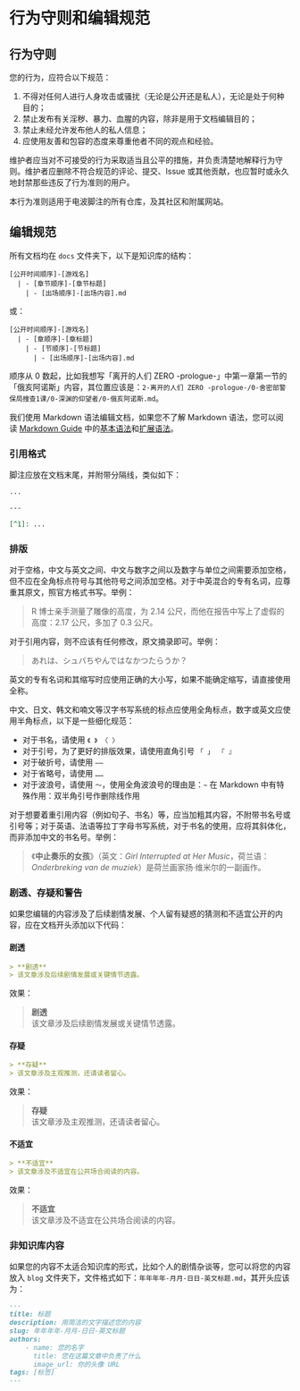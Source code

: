 # 行为守则和编辑规范

## 行为守则

您的行为，应符合以下规范：

1. 不得对任何人进行人身攻击或骚扰（无论是公开还是私人），无论是处于何种目的；
2. 禁止发布有关淫秽、暴力、血腥的内容，除非是用于文档编辑目的；
3. 禁止未经允许发布他人的私人信息；
4. 应使用友善和包容的态度来尊重他者不同的观点和经验。

维护者应当对不可接受的行为采取适当且公平的措施，并负责清楚地解释行为守则。维护者应删除不符合规范的评论、提交、Issue 或其他贡献，也应暂时或永久地封禁那些违反了行为准则的用户。

本行为准则适用于电波脚注的所有仓库，及其社区和附属网站。

## 编辑规范

所有文档均在 `docs` 文件夹下，以下是知识库的结构：

```plain
[公开时间顺序]-[游戏名]
  | - [章节顺序]-[章节标题]
    | - [出场顺序]-[出场内容].md
```

或：

```plain
[公开时间顺序]-[游戏名]
  | - [章顺序]-[章标题]
    | - [节顺序]-[节标题]
      | - [出场顺序]-[出场内容].md
```

顺序从 0 数起，比如我想写「离开的人们 ZERO -prologue-」中第一章第一节的「俄亥阿诺斯」内容，其位置应该是：`2-离开的人们 ZERO -prologue-/0-舍密部警保局搜查1课/0-深渊的仰望者/0-俄亥阿诺斯.md`。

我们使用 Markdown 语法编辑文档，如果您不了解 Markdown 语法，您可以阅读 [Markdown Guide](https://www.markdownguide.org/) 中的[基本语法](https://www.markdownguide.org/basic-syntax/)和[扩展语法](https://www.markdownguide.org/extended-syntax/)。

### 引用格式

脚注应放在文档末尾，并附带分隔线，类似如下：

```markdown
...

---

[^1]: ...
```

### 排版

对于空格，中文与英文之间、中文与数字之间以及数字与单位之间需要添加空格，但不应在全角标点符号与其他符号之间添加空格。对于中英混合的专有名词，应尊重其原文，照官方格式书写。举例：

> R 博士亲手测量了雕像的高度，为 2.14 公尺，而他在报告中写上了虚假的高度：2.17 公尺，多加了 0.3 公尺。

对于引用内容，则不应该有任何修改，原文摘录即可。举例：

> あれは、シュバちやんではなかつたらうか？

英文的专有名词和其缩写时应使用正确的大小写，如果不能确定缩写，请直接使用全称。

中文、日文、韩文和喃文等汉字书写系统的标点应使用全角标点，数字或英文应使用半角标点，以下是一些细化规范：

- 对于书名，请使用 `《 》 〈 〉`
- 对于引号，为了更好的排版效果，请使用直角引号 `「 」 『 』`
- 对于破折号，请使用 `——`
- 对于省略号，请使用 `……`
- 对于波浪号，请使用 `～`，使用全角波浪号的理由是：`~` 在 Markdown 中有特殊作用：双半角引号作删除线作用

对于想要着重引用内容（例如句子、书名）等，应当加粗其内容，不附带书名号或引号等；对于英语、法语等拉丁字母书写系统，对于书名的使用，应将其斜体化，而非添加中文的书名号。举例：

> 《**中止奏乐的女孩**》（英文：*Girl Interrupted at Her Music*，荷兰语：*Onderbreking van de muziek*）是荷兰画家扬·维米尔的一副画作。

### 剧透、存疑和警告

如果您编辑的内容涉及了后续剧情发展、个人留有疑惑的猜测和不适宜公开的内容，应在文档开头添加以下代码：

#### 剧透

```markdown
> **剧透**  
> 该文章涉及后续剧情发展或关键情节透露。
```

效果：

> **剧透**  
> 该文章涉及后续剧情发展或关键情节透露。

#### 存疑

```markdown
> **存疑**  
> 该文章涉及主观推测，还请读者留心。
```

效果：

> **存疑**  
> 该文章涉及主观推测，还请读者留心。

#### 不适宜

```markdown
> **不适宜**  
> 该文章涉及不适宜在公共场合阅读的内容。
```

效果：

> **不适宜**  
> 该文章涉及不适宜在公共场合阅读的内容。

### 非知识库内容

如果您的内容不太适合知识库的形式，比如个人的剧情杂谈等，您可以将您的内容放入 `blog` 文件夹下，文件格式如下：`年年年年-月月-日日-英文标题.md`，其开头应该为：

```markdown
---
title: 标题
description: 用简洁的文字描述您的内容
slug: 年年年年-月月-日日-英文标题
authors:
    - name: 您的名字
      title: 您在这篇文章中负责了什么
      image_url: 你的头像 URL
tags: [标签]
---
```
